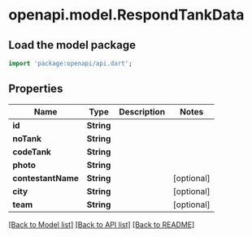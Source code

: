 # openapi.model.RespondTankData

## Load the model package
```dart
import 'package:openapi/api.dart';
```

## Properties
Name | Type | Description | Notes
------------ | ------------- | ------------- | -------------
**id** | **String** |  | 
**noTank** | **String** |  | 
**codeTank** | **String** |  | 
**photo** | **String** |  | 
**contestantName** | **String** |  | [optional] 
**city** | **String** |  | [optional] 
**team** | **String** |  | [optional] 

[[Back to Model list]](../README.md#documentation-for-models) [[Back to API list]](../README.md#documentation-for-api-endpoints) [[Back to README]](../README.md)


